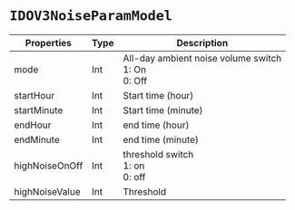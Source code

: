 # `IDOV3NoiseParamModel`

| Properties | Type | Description |
| ----------- | ------- | ------------ |
| mode | Int | All-day ambient noise volume switch<br/>1: On<br/>0: Off |
| startHour | Int | Start time (hour) |
| startMinute | Int | Start time (minute) |
 | endHour | Int | end time (hour) |
| endMinute | Int | end time (minute) |
| highNoiseOnOff | Int | threshold switch<br/>1: on<br/>0: off |
| highNoiseValue | Int | Threshold|
